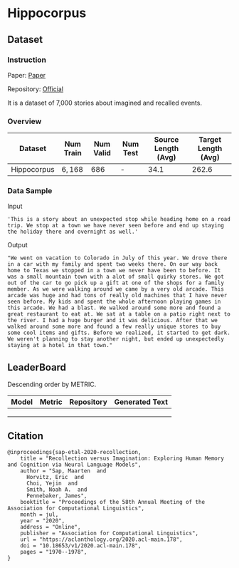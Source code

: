 # Hippocorpus

## Dataset

### Instruction

Paper: [Paper](https://aclanthology.org/2020.acl-main.178.pdf)

Repository: [Official](https://msropendata.com/datasets/0a83fb6f-a759-4a17-aaa2-fbac84577318)

It is a dataset of 7,000 stories about imagined and recalled events.

### Overview

| Dataset     | Num Train | Num Valid | Num Test | Source Length (Avg) | Target Length (Avg) |
| ----------- | --------- | --------- | -------- | ------------------- | ------------------- |
| Hippocorpus | $6,168$   | $686$     | -        | $34.1$              | $262.6$             |

### Data Sample

Input

```
'This is a story about an unexpected stop while heading home on a road trip. We stop at a town we have never seen before and end up staying the holiday there and overnight as well.'
```

Output

```
"We went on vacation to Colorado in July of this year. We drove there in a car with my family and spent two weeks there. On our way back home to Texas we stopped in a town we never have been to before. It was a small mountain town with a alot of small quirky stores. We got out of the car to go pick up a gift at one of the shops for a family member. As we were walking around we came by a very old arcade. This arcade was huge and had tons of really old machines that I have never seen before. My kids and spent the whole afternoon playing games in this arcade. We had a blast. We walked around some more and found a great restaurant to eat at. We sat at a table on a patio right next to the river. I had a huge burger and it was delicious. After that we walked around some more and found a few really unique stores to buy some cool items and gifts. Before we realized, it started to get dark. We weren't planning to stay another night, but ended up unexpectedly staying at a hotel in that town."
```

## LeaderBoard

Descending order by METRIC.

| Model | Metric | Repository | Generated Text |
| ----- | ------ | ---------- | -------------- |
|       |        |            |                |
|       |        |            |                |
|       |        |            |                |

## Citation

```
@inproceedings{sap-etal-2020-recollection,
    title = "Recollection versus Imagination: Exploring Human Memory and Cognition via Neural Language Models",
    author = "Sap, Maarten  and
      Horvitz, Eric  and
      Choi, Yejin  and
      Smith, Noah A.  and
      Pennebaker, James",
    booktitle = "Proceedings of the 58th Annual Meeting of the Association for Computational Linguistics",
    month = jul,
    year = "2020",
    address = "Online",
    publisher = "Association for Computational Linguistics",
    url = "https://aclanthology.org/2020.acl-main.178",
    doi = "10.18653/v1/2020.acl-main.178",
    pages = "1970--1978",
}
```

